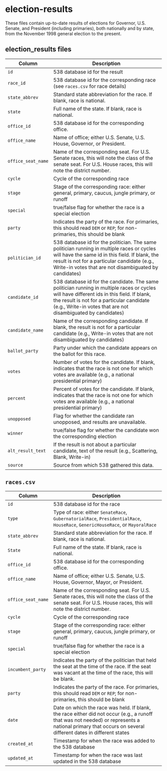 # election-results

These files contain up-to-date results of elections for Governor, U.S. Senate, and President (including primaries), both nationally and by state, from the November 1998 general election to the present.

## election_results files

Column | Description
-------|------------
`id` | 538 database id for the result
`race_id` | 538 database id for the corresponding race (see `races.csv` for race details)
`state_abbrev` | Standard state abbreviation for the race. If blank, race is national.
`state` | Full name of the state. If blank, race is national.
 `office_id` | 538 database id for the corresponding office.
 `office_name` | Name of office; either U.S. Senate, U.S. House, Governor, or President.
 `office_seat_name` | Name of the corresponding seat. For U.S. Senate races, this will note the class of the senate seat. For U.S. House races, this will note the district number.
 `cycle` | Cycle of the corresponding race
 `stage` | Stage of the corresponding race: either general, primary, caucus, jungle primary, or runoff
 `special` | true/false flag for whether the race is a special election
 `party` | Indicates the party of the race. For primaries, this should read `DEM` or `REP`; for non-primaries, this should be blank
 `politician_id` | 538 database id for the politician. The same politician running in multiple races or cycles will have the same id in this field. If blank, the result is not for a particular candidate (e.g., Write-in votes that are not disambiguated by candidates)
 `candidate_id` | 538 database id for the candidate. The same politician running in multiple races or cycles will have different ids in this field.  If blank, the result is not for a particular candidate (e.g., Write-in votes that are not disambiguated by candidates)
 `candidate_name` | Name of the corresponding candidate.  If blank, the result is not for a particular candidate (e.g., Write-in votes that are not disambiguated by candidates)
 `ballot_party` | Party under which the candidate appears on the ballot for this race.
 `votes` | Number of votes for the candidate. If blank, indicates that the race is not one for which votes are available (e.g., a national presidential primary)
 `percent` | Percent of votes for the candidate. If blank, indicates that the race is not one for which votes are available (e.g., a national presidential primary)
 `unopposed` | Flag for whether the candidate ran unopposed, and results are unavailable.
  `winner` | true/false flag for whether the candidate won the corresponding election
  `alt_result_text` | If the result is not about a particular candidate, text of the result (e.g., Scattering, Blank, Write-in)
  `source` | Source from which 538 gathered this data.
  

## `races.csv`

Column | Description
-------|------------
`id` | 538 database id for the race
`type` | Type of race: either `SenateRace`, `GubernatorialRace`, `PresidentialRace`, `HouseRace`, `GenericHouseRace`, or `MayoralRace`
`state_abbrev` | Standard state abbreviation for the race. If blank, race is national.
`State` | Full name of the state. If blank, race is national.
`office_id` | 538 database id for the corresponding office.
`office_name` | Name of office; either U.S. Senate, U.S. House, Governor, Mayor, or President.
`office_seat_name` | Name of the corresponding seat. For U.S. Senate races, this will note the class of the senate seat. For U.S. House races, this will note the district number.
`cycle` | Cycle of the corresponding race
`stage` | Stage of the corresponding race: either general, primary, caucus, jungle primary, or runoff
`special` | true/false flag for whether the race is a special election
`incumbent_party` | Indicates the party of the politician that held the seat at the time of the race. If the seat was vacant at the time of the race, this will be blank.
`party` | Indicates the party of the race. For primaries, this should read `DEM` or `REP`; for non-primaries, this should be blank
`date` | Date on which the race was held. If blank, the race either did not occur (e.g., a runoff that was not needed) or represents a national primary that occurs on several different dates in different states
`created_at` | Timestamp for when the race was added to the 538 database
`updated_at` | Timestamp for when the race was last updated in the 538 database
